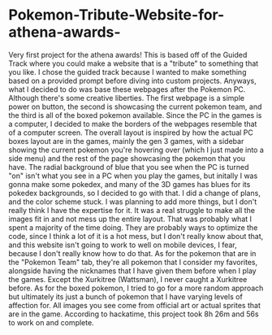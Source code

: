 # Pokemon-Tribute-Website-for-athena-awards-
Very first project for the athena awards!
This is based off of the Guided Track where you could make a website that is a "tribute" to something that you like. 
I chose the guided track because I wanted to make something based on a provided prompt before diving into custom projects.
Anyways, what I decided to do was base these webpages after the Pokemon PC. Although there's some creative liberties. The first webpage is a simple power on button, the second is showcasing the current pokemon team, and the third is all of the boxed pokemon available.
Since the PC in the games is a computer, I decided to make the borders of the webpages resemble that of a computer screen.
The overall layout is inspired by how the actual PC boxes layout are in the games, mainly the gen 3 games, with a sidebar showing the current pokemon you're hovering over (which I just made into a side menu) and the rest of the page showcasing the pokemon that you have.
The radial background of blue that you see when the PC is turned "on" isn't what you see in a PC when you play the games, but initally I was gonna make some pokedex, and many of the 3D games has blues for its pokedex backgrounds, so I decided to go with that. I did a change of plans, and the color scheme stuck.
I was planning to add more things, but I don't really think I have the expertise for it. It was a real struggle to make all the images fit in and not mess up the entire layout. That was probably what I spent a majority of the time doing. They are probably ways to optimize the code, since I think a lot of it is a hot mess, but I don't really know about that, and this website isn't going to work to well on mobile devices, I fear, because I don't really know how to do that.
As for the pokemon that are in the "Pokemon Team" tab, they're all pokemon that I consider my favorites, alongside having the nicknames that I have given them before when I play the games. Except the Xurkitree (Wattsman), I never caught a Xurkitree before.
As for the boxed pokemon, I tried to go for a more random approach but ultimately its just a bunch of pokemon that I have varying levels of affection for. All images you see come from official art or actual sprites that are in the game.
According to hackatime, this project took 8h 26m and 56s to work on and complete.
